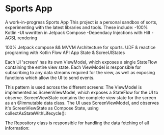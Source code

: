 # Sports App

A work-in-progress Sports App 
This project is a personal sandbox of sorts, experimenting with the latest libraries and tools. These include:
-100% Kotlin
-UI wwritten in Jetpack Compose
-Dependacy Injections with Hilt
-AGSL rendering



100% Jetpack compose && MVVM Architecture for sports.
UDF & reactice programing with Kotlin Flow API
App State & ScreeUIStates

Each UI 'screen' has its own ViewModel, which exposes a single StateFlow containing the entire view state. Each ViewModel is responsible for subscribing to any data streams required for the view, as well as exposing functions which allow the UI to send events.


This pattern is used across the different screens:
The ViewModel is implemented as ScreenViewModel, which exposes a StateFlow<ScreenViewState> for the UI to observe.
ScreenViewState contains the complete view state for the screen as an @Immutable data class.
The UI uses ScreenViewModel, and observes it's ScreenViewState as Compose State, using collectAsStateWithLifecycle():
  
The Repository class is responsible for handling the data fetching of all information:


